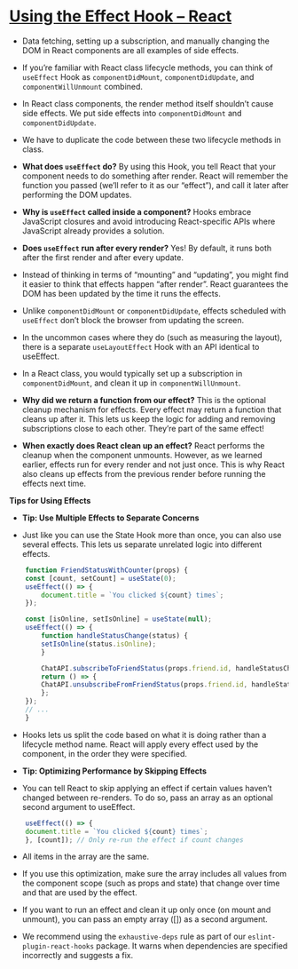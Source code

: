 # [Using the Effect Hook – React](https://reactjs.org/docs/hooks-effect.html)

* Data fetching, setting up a subscription, and manually changing the DOM in React components are all examples of side effects.

* If you’re familiar with React class lifecycle methods, you can think of `useEffect` Hook as `componentDidMount`, `componentDidUpdate`, and `componentWillUnmount` combined.

* In React class components, the render method itself shouldn’t cause side effects. We put side effects into `componentDidMount` and `componentDidUpdate`.

* We have to duplicate the code between these two lifecycle methods in class.

* **What does `useEffect` do?** By using this Hook, you tell React that your component needs to do something after render. React will remember the function you passed (we’ll refer to it as our “effect”), and call it later after performing the DOM updates.

* **Why is `useEffect` called inside a component?** Hooks embrace JavaScript closures and avoid introducing React-specific APIs where JavaScript already provides a solution.

* **Does `useEffect` run after every render?** Yes! By default, it runs both after the first render and after every update.

* Instead of thinking in terms of “mounting” and “updating”, you might find it easier to think that effects happen “after render”. React guarantees the DOM has been updated by the time it runs the effects.

* Unlike `componentDidMount` or `componentDidUpdate`, effects scheduled with `useEffect` don’t block the browser from updating the screen.

* In the uncommon cases where they do (such as measuring the layout), there is a separate `useLayoutEffect` Hook with an API identical to useEffect.

* In a React class, you would typically set up a subscription in `componentDidMount`, and clean it up in `componentWillUnmount`.

* **Why did we return a function from our effect?** This is the optional cleanup mechanism for effects. Every effect may return a function that cleans up after it. This lets us keep the logic for adding and removing subscriptions close to each other. They’re part of the same effect!

* **When exactly does React clean up an effect?** React performs the cleanup when the component unmounts. However, as we learned earlier, effects run for every render and not just once. This is why React also cleans up effects from the previous render before running the effects next time.

**Tips for Using Effects**

* **Tip: Use Multiple Effects to Separate Concerns**

* Just like you can use the State Hook more than once, you can also use several effects. This lets us separate unrelated logic into different effects.

```jsx
    function FriendStatusWithCounter(props) {
    const [count, setCount] = useState(0);
    useEffect(() => {
        document.title = `You clicked ${count} times`;
    });

    const [isOnline, setIsOnline] = useState(null);
    useEffect(() => {
        function handleStatusChange(status) {
        setIsOnline(status.isOnline);
        }

        ChatAPI.subscribeToFriendStatus(props.friend.id, handleStatusChange);
        return () => {
        ChatAPI.unsubscribeFromFriendStatus(props.friend.id, handleStatusChange);
        };
    });
    // ...
    }
```

* Hooks lets us split the code based on what it is doing rather than a lifecycle method name. React will apply every effect used by the component, in the order they were specified.

* **Tip: Optimizing Performance by Skipping Effects**

* You can tell React to skip applying an effect if certain values haven’t changed between re-renders. To do so, pass an array as an optional second argument to useEffect.

```jsx
    useEffect(() => {
    document.title = `You clicked ${count} times`;
    }, [count]); // Only re-run the effect if count changes
```

* All items in the array are the same.

* If you use this optimization, make sure the array includes all values from the component scope (such as props and state) that change over time and that are used by the effect.

* If you want to run an effect and clean it up only once (on mount and unmount), you can pass an empty array ([]) as a second argument.

* We recommend using the `exhaustive-deps` rule as part of our `eslint-plugin-react-hooks` package. It warns when dependencies are specified incorrectly and suggests a fix.
